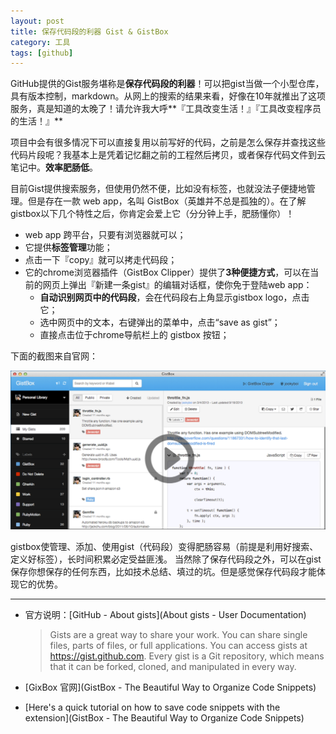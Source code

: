 ```yaml
---
layout: post
title: 保存代码段的利器 Gist & GistBox
category: 工具
tags: [github]
---
```


GitHub提供的Gist服务堪称是**保存代码段的利器**！可以把gist当做一个小型仓库，具有版本控制，markdown。从网上的搜索的结果来看，好像在10年就推出了这项服务，真是知道的太晚了！请允许我大呼**『工具改变生活！』『工具改变程序员的生活！』**

项目中会有很多情况下可以直接复用以前写好的代码，之前是怎么保存并查找这些代码片段呢？我基本上是凭着记忆翻之前的工程然后拷贝，或者保存代码文件到云笔记中。**效率肥肠低**。

目前Gist提供搜索服务，但使用仍然不便，比如没有标签，也就没法子便捷地管理。但是存在一款 web app，名叫 GistBox（英雄并不总是孤独的）。在了解gistbox以下几个特性之后，你肯定会爱上它（分分钟上手，肥肠懂你）！

- web app 跨平台，只要有浏览器就可以；
- 它提供**标签管理**功能；
- 点击一下『copy』就可以拷走代码段；
- 它的chrome浏览器插件（GistBox Clipper）提供了**3种便捷方式**，可以在当前的网页上弹出『新建一条gist』的编辑对话框，使你免于登陆web app：
    - **自动识别网页中的代码段**，会在代码段右上角显示gistbox logo，点击它；
    - 选中网页中的文本，右键弹出的菜单中，点击“save as gist”；
    - 直接点击位于chrome导航栏上的 gistbox 按钮；

下面的截图来自官网：

![gistbox](/assets/img/util/gistbox.png)


gistbox使管理、添加、使用gist（代码段）变得肥肠容易（前提是利用好搜索、定义好标签），长时间积累必定受益匪浅。
当然除了保存代码段之外，可以在gist保存你想保存的任何东西，比如技术总结、填过的坑。但是感觉保存代码段才能体现它的优势。

------

- 官方说明：[GitHub - About gists](About gists - User Documentation)

    > Gists are a great way to share your work. You can share single files, parts of files, or full applications. You can access gists at https://gist.github.com.
    > Every gist is a Git repository, which means that it can be forked, cloned, and manipulated in every way.

- [GixBox 官网](GistBox - The Beautiful Way to Organize Code Snippets)
- [Here's a quick tutorial on how to save code snippets with the extension](GistBox - The Beautiful Way to Organize Code Snippets)
